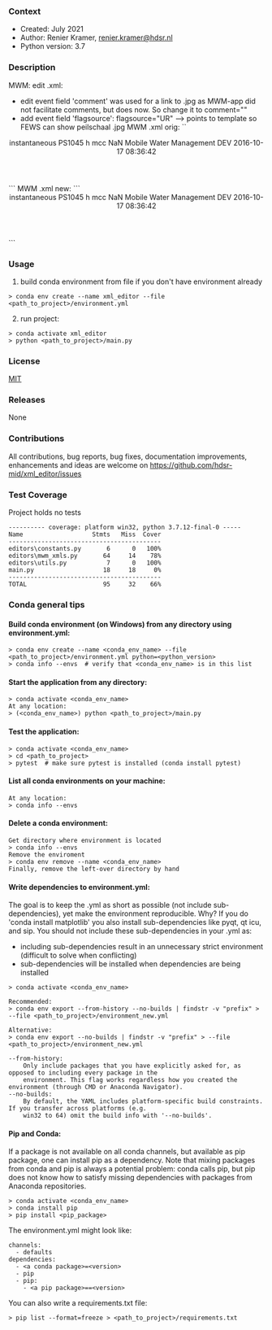 ### Context
* Created: July 2021
* Author: Renier Kramer, renier.kramer@hdsr.nl
* Python version: 3.7

### Description
MWM: edit .xml:
- edit event field 'comment' was used for a link to .jpg as MWM-app did not facilitate comments, but does now. So change it to comment=""
- add event field 'flagsource': flagsource="UR" --> points to template so FEWS can show peilschaal .jpg
MWM .xml orig:
``
<?xml version="1.0" ?>
<TimeSeries xmlns:xsi="http://www.w3.org/2001/XMLSchema-instance" version="1.2" xsi:schemaLocation="http://www.wldelft.nl/fews/PI http://fews.wldelft.nl/schemas/version1.0/pi-schemas/pi_timeseries.xsd">
	<series>
		<header>
			<type>instantaneous</type>
			<locationId>PS1045</locationId>
			<parameterId>h</parameterId>
			<qualifierId>mcc</qualifierId>
			<timeStep unit="nonequidistant" />
			<startDate date="2016-10-17" time="08:31:44" />
			<endDate date="2016-10-17" time="08:31:44" />
			<missVal>NaN</missVal>
			<sourceOrganisation>Mobile Water Management</sourceOrganisation>
			<sourceSystem>DEV</sourceSystem>
			<creationDate>2016-10-17</creationDate>
			<creationTime>08:36:42</creationTime>
		</header>
		<event comment="https://ftp2.mobielwatermeten.nl/hdsr_photos/2016-10/20161017083144_HDSR_PS1045_Waterlevel.jpg" date="2016-10-17" flag="3" time="08:31:44" value="-0.090" />
	</series>
</TimeSeries>
```
MWM .xml new:
```
<?xml version='1.0' encoding='UTF-8'?>
<TimeSeries xmlns:xsi="http://www.w3.org/2001/XMLSchema-instance" version="1.2" xsi:schemaLocation="http://www.wldelft.nl/fews/PI http://fews.wldelft.nl/schemas/version1.0/pi-schemas/pi_timeseries.xsd">
	<series>
		<header>
			<type>instantaneous</type>
			<locationId>PS1045</locationId>
			<parameterId>h</parameterId>
			<qualifierId>mcc</qualifierId>
			<timeStep unit="nonequidistant" />
			<startDate date="2016-10-17" time="08:31:44" />
			<endDate date="2016-10-17" time="08:31:44" />
			<missVal>NaN</missVal>
			<sourceOrganisation>Mobile Water Management</sourceOrganisation>
			<sourceSystem>DEV</sourceSystem>
			<creationDate>2016-10-17</creationDate>
			<creationTime>08:36:42</creationTime>
		</header>
		<event comment="" date="2016-10-17" flag="3" flagsource="UR" time="08:31:44" value="-0.090" />
	</series>
</TimeSeries>
```

### Usage
1. build conda environment from file if you don't have environment already
```
> conda env create --name xml_editor --file <path_to_project>/environment.yml
```
2. run project:
```
> conda activate xml_editor
> python <path_to_project>/main.py
```

### License 
[MIT][mit]

[mit]: https://github.com/hdsr-mid/xml_editor/blob/main/LICENSE.txt

### Releases
None

### Contributions
All contributions, bug reports, bug fixes, documentation improvements, enhancements 
and ideas are welcome on https://github.com/hdsr-mid/xml_editor/issues

### Test Coverage 
Project holds no tests
```
---------- coverage: platform win32, python 3.7.12-final-0 -----
Name                   Stmts   Miss  Cover
------------------------------------------
editors\constants.py       6      0   100%
editors\mwm_xmls.py       64     14    78%
editors\utils.py           7      0   100%
main.py                   18     18     0%
------------------------------------------
TOTAL                     95     32    66%
```

### Conda general tips
#### Build conda environment (on Windows) from any directory using environment.yml:
```
> conda env create --name <conda_env_name> --file <path_to_project>/environment.yml python=<python_version>
> conda info --envs  # verify that <conda_env_name> is in this list 
```
#### Start the application from any directory:
```
> conda activate <conda_env_name>
At any location:
> (<conda_env_name>) python <path_to_project>/main.py
```
#### Test the application:
```
> conda activate <conda_env_name>
> cd <path_to_project>
> pytest  # make sure pytest is installed (conda install pytest)
```
#### List all conda environments on your machine:
```
At any location:
> conda info --envs
```
#### Delete a conda environment:
```
Get directory where environment is located 
> conda info --envs
Remove the enviroment
> conda env remove --name <conda_env_name>
Finally, remove the left-over directory by hand
```
#### Write dependencies to environment.yml:
The goal is to keep the .yml as short as possible (not include sub-dependencies), yet make the environment 
reproducible. Why? If you do 'conda install matplotlib' you also install sub-dependencies like pyqt, qt 
icu, and sip. You should not include these sub-dependencies in your .yml as:
- including sub-dependencies result in an unnecessary strict environment (difficult to solve when conflicting)
- sub-dependencies will be installed when dependencies are being installed
```
> conda activate <conda_env_name>

Recommended:
> conda env export --from-history --no-builds | findstr -v "prefix" > --file <path_to_project>/environment_new.yml   

Alternative:
> conda env export --no-builds | findstr -v "prefix" > --file <path_to_project>/environment_new.yml 

--from-history: 
    Only include packages that you have explicitly asked for, as opposed to including every package in the 
    environment. This flag works regardless how you created the environment (through CMD or Anaconda Navigator).
--no-builds:
    By default, the YAML includes platform-specific build constraints. If you transfer across platforms (e.g. 
    win32 to 64) omit the build info with '--no-builds'.
```
#### Pip and Conda:
If a package is not available on all conda channels, but available as pip package, one can install pip as a dependency.
Note that mixing packages from conda and pip is always a potential problem: conda calls pip, but pip does not know 
how to satisfy missing dependencies with packages from Anaconda repositories. 
```
> conda activate <conda_env_name>
> conda install pip
> pip install <pip_package>
```
The environment.yml might look like:
```
channels:
  - defaults
dependencies:
  - <a conda package>=<version>
  - pip
  - pip:
    - <a pip package>==<version>
```
You can also write a requirements.txt file:
```
> pip list --format=freeze > <path_to_project>/requirements.txt
```
